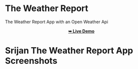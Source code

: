 # The Weather Report
The Weather Report App with an Open Weather Api

<div align="center">
  <a href="https://the-weather-report-srijan-gulatis-projects.vercel.app/"><strong>➥ Live Demo</strong></a>
</div>

# Srijan The Weather Report App Screenshots
<img src="" />




